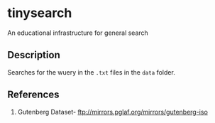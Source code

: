 # tinysearch
An educational infrastructure for general search

## Description
Searches for the wuery in the `.txt` files in the `data` folder.


## References
1. Gutenberg Dataset- ftp://mirrors.pglaf.org/mirrors/gutenberg-iso

